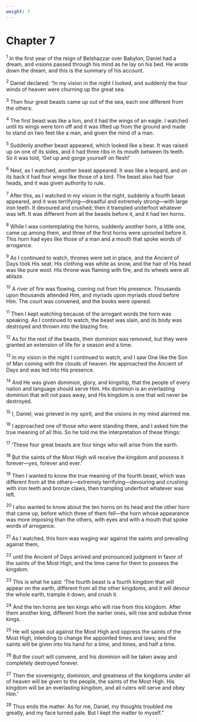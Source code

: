 ```yaml
---
weight: 7
---
```


# Chapter 7

<sup>1</sup> In the first year of the reign of Belshazzar over Babylon, Daniel had a dream, and visions passed through his mind as he lay on his bed. He wrote down the dream, and this is the summary of his account. 

<sup>2</sup> Daniel declared: “In my vision in the night I looked, and suddenly the four winds of heaven were churning up the great sea. 

<sup>3</sup> Then four great beasts came up out of the sea, each one different from the others: 

<sup>4</sup> The first beast was like a lion, and it had the wings of an eagle. I watched until its wings were torn off and it was lifted up from the ground and made to stand on two feet like a man, and given the mind of a man. 

<sup>5</sup> Suddenly another beast appeared, which looked like a bear. It was raised up on one of its sides, and it had three ribs in its mouth between its teeth. So it was told, ‘Get up and gorge yourself on flesh!’ 

<sup>6</sup> Next, as I watched, another beast appeared. It was like a leopard, and on its back it had four wings like those of a bird. The beast also had four heads, and it was given authority to rule. 

<sup>7</sup> After this, as I watched in my vision in the night, suddenly a fourth beast appeared, and it was terrifying—dreadful and extremely strong—with large iron teeth. It devoured and crushed; then it trampled underfoot whatever was left. It was different from all the beasts before it, and it had ten horns. 

<sup>8</sup> While I was contemplating the horns, suddenly another horn, a little one, came up among them, and three of the first horns were uprooted before it. This horn had eyes like those of a man and a mouth that spoke words of arrogance. 

<sup>9</sup> As I continued to watch, thrones were set in place, and the Ancient of Days took His seat. His clothing was white as snow, and the hair of His head was like pure wool. His throne was flaming with fire, and its wheels were all ablaze. 

<sup>10</sup> A river of fire was flowing, coming out from His presence. Thousands upon thousands attended Him, and myriads upon myriads stood before Him. The court was convened, and the books were opened. 

<sup>11</sup> Then I kept watching because of the arrogant words the horn was speaking. As I continued to watch, the beast was slain, and its body was destroyed and thrown into the blazing fire. 

<sup>12</sup> As for the rest of the beasts, their dominion was removed, but they were granted an extension of life for a season and a time. 

<sup>13</sup> In my vision in the night I continued to watch, and I saw One like the Son of Man coming with the clouds of heaven. He approached the Ancient of Days and was led into His presence. 

<sup>14</sup> And He was given dominion, glory, and kingship, that the people of every nation and language should serve Him. His dominion is an everlasting dominion that will not pass away, and His kingdom is one that will never be destroyed. 

<sup>15</sup> I, Daniel, was grieved in my spirit, and the visions in my mind alarmed me. 

<sup>16</sup> I approached one of those who were standing there, and I asked him the true meaning of all this. So he told me the interpretation of these things: 

<sup>17</sup> ‘These four great beasts are four kings who will arise from the earth. 

<sup>18</sup> But the saints of the Most High will receive the kingdom and possess it forever—yes, forever and ever.’ 

<sup>19</sup> Then I wanted to know the true meaning of the fourth beast, which was different from all the others—extremely terrifying—devouring and crushing with iron teeth and bronze claws, then trampling underfoot whatever was left. 

<sup>20</sup> I also wanted to know about the ten horns on its head and the other horn that came up, before which three of them fell—the horn whose appearance was more imposing than the others, with eyes and with a mouth that spoke words of arrogance. 

<sup>21</sup> As I watched, this horn was waging war against the saints and prevailing against them, 

<sup>22</sup> until the Ancient of Days arrived and pronounced judgment in favor of the saints of the Most High, and the time came for them to possess the kingdom. 

<sup>23</sup> This is what he said: ‘The fourth beast is a fourth kingdom that will appear on the earth, different from all the other kingdoms, and it will devour the whole earth, trample it down, and crush it. 

<sup>24</sup> And the ten horns are ten kings who will rise from this kingdom. After them another king, different from the earlier ones, will rise and subdue three kings. 

<sup>25</sup> He will speak out against the Most High and oppress the saints of the Most High, intending to change the appointed times and laws; and the saints will be given into his hand for a time, and times, and half a time. 

<sup>26</sup> But the court will convene, and his dominion will be taken away and completely destroyed forever. 

<sup>27</sup> Then the sovereignty, dominion, and greatness of the kingdoms under all of heaven will be given to the people, the saints of the Most High. His kingdom will be an everlasting kingdom, and all rulers will serve and obey Him.’ 

<sup>28</sup> Thus ends the matter. As for me, Daniel, my thoughts troubled me greatly, and my face turned pale. But I kept the matter to myself.” 


